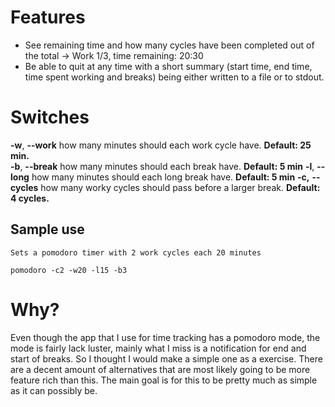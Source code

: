 # Features
- See remaining time and how many cycles have been completed out of the total -> Work 1/3, time remaining: 20:30
- Be able to quit at any time with a short summary (start time, end time, time spent working and breaks) being either written to a file or to stdout.
# Switches
**-w**, **--work**
    how many minutes should each work cycle have. **Default: 25 min.**   
**-b**, **--break**
    how many minutes should each break have. **Default: 5 min**
**-l**, **--long**
    how many minutes should each long break have. **Default: 5 min**
**-c,** **--cycles**
    how many worky cycles should pass before a larger break. **Default: 4 cycles.**
## Sample use
    Sets a pomodoro timer with 2 work cycles each 20 minutes
```
pomodoro -c2 -w20 -l15 -b3
```
# Why?
Even though the app that I use for time tracking has a pomodoro mode, the mode is fairly lack luster, mainly what I miss is a notification for end and start of breaks.
So I thought I would make a simple one as a exercise. There are a decent amount of alternatives that are most likely going to be more feature rich than this. The main goal is for this to be pretty much as simple as it can possibly be. 
